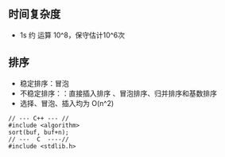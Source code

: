 ## 时间复杂度
 - 1s 约 运算 10^8，保守估计10^6次


## 排序
 - 稳定排序：冒泡
 - 不稳定排序：：直接插入排序 、冒泡排序、归并排序和基数排序
 -  选择、冒泡、插入均为 O(n^2)
 ```
 // --- C++ --- //
 #include <algorithm>
 sort(buf, buf+n);
 // ---  C  ----//
 #include <stdlib.h>
 
 ```